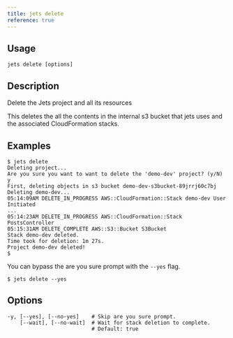 ```yaml
---
title: jets delete
reference: true
---
```


## Usage

    jets delete [options]

## Description

Delete the Jets project and all its resources

This deletes the all the contents in the internal s3 bucket that jets uses and the associated CloudFormation stacks.

## Examples

    $ jets delete
    Deleting project...
    Are you sure you want to want to delete the 'demo-dev' project? (y/N)
    y
    First, deleting objects in s3 bucket demo-dev-s3bucket-89jrrj60c7bj
    Deleting demo-dev...
    05:14:09AM DELETE_IN_PROGRESS AWS::CloudFormation::Stack demo-dev User Initiated
    ...
    05:14:23AM DELETE_IN_PROGRESS AWS::CloudFormation::Stack PostsController
    05:15:31AM DELETE_COMPLETE AWS::S3::Bucket S3Bucket
    Stack demo-dev deleted.
    Time took for deletion: 1m 27s.
    Project demo-dev deleted!
    $

You can bypass the are you sure prompt with the `--yes` flag.

    $ jets delete --yes


## Options

```
-y, [--yes], [--no-yes]    # Skip are you sure prompt.
    [--wait], [--no-wait]  # Wait for stack deletion to complete.
                           # Default: true
```


